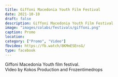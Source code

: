 ```yaml
---
title: Giffoni Macedonia Youth Film Festival
date: 2021-10-10
draft: false
description: Giffoni Macedonia Youth Film Festival
image: "images/colabs/festivals/giffoni.png"
caption: Promo
location: 
category: ["Promo", "Video"]
fbvideo: https://fb.watch/8KMmESEnsG/
type: facebook
---
```


Giffoni Macedonia Youth film festival.  
Video by Kokos Production and Frozentimedrops
